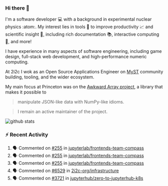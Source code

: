 ### Hi there 👋 

I'm a software developer 💻 with a background in experimental nuclear physics :atom:. My interest lies in tools :wrench: to improve productivity :chart_with_upwards_trend: and scientific insight :telescope:, including rich documentation 📚, interactive computing 🧮, and more! 

I have experience in many aspects of software engineering, including game design, full-stack web development, and high-performance numeric computing. 

At 2i2c I wok as an Open Source Applications Engineer on [MyST](https://github.com/jupyter-book/mystmd) community building, tooling, and the wider ecosystem. 

My main focus at Princeton was on the [Awkward Array project](awkward-array.org/), a library that makes it possible to 
> manipulate JSON-like data with NumPy-like idioms.

> I remain an active maintainer of the project. 

![github stats](https://github-readme-stats.vercel.app/api?username=agoose77&show_icons=true&hide_rank=true&hide_title=true&bg_color=30,e76445,904e95&text_color=efe3ec&icon_color=efe3ec)
<!--
**agoose77/agoose77** is a ✨ _special_ ✨ repository because its `README.md` (this file) appears on your GitHub profile.

Here are some ideas to get you started:

- 🔭 I’m currently working on ...
- 🌱 I’m currently learning ...
- 👯 I’m looking to collaborate on ...
- 🤔 I’m looking for help with ...
- 💬 Ask me about ...
- 📫 How to reach me: ...
- 😄 Pronouns: ...
- ⚡ Fun fact: ...
-->

### :zap: Recent Activity

<!--START_SECTION:activity-->
1. 🗣 Commented on [#255](https://github.com/jupyterlab/frontends-team-compass/issues/255#issuecomment-3163483600) in [jupyterlab/frontends-team-compass](https://github.com/jupyterlab/frontends-team-compass)
2. 🗣 Commented on [#255](https://github.com/jupyterlab/frontends-team-compass/issues/255#issuecomment-3163476209) in [jupyterlab/frontends-team-compass](https://github.com/jupyterlab/frontends-team-compass)
3. 🗣 Commented on [#255](https://github.com/jupyterlab/frontends-team-compass/issues/255#issuecomment-3163379088) in [jupyterlab/frontends-team-compass](https://github.com/jupyterlab/frontends-team-compass)
4. 🗣 Commented on [#6529](https://github.com/2i2c-org/infrastructure/pull/6529#issuecomment-3163373304) in [2i2c-org/infrastructure](https://github.com/2i2c-org/infrastructure)
5. 🗣 Commented on [#3721](https://github.com/jupyterhub/zero-to-jupyterhub-k8s/pull/3721#issuecomment-3161383439) in [jupyterhub/zero-to-jupyterhub-k8s](https://github.com/jupyterhub/zero-to-jupyterhub-k8s)
<!--END_SECTION:activity-->
